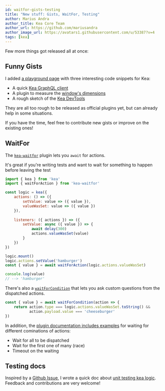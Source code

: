 ```yaml
---
id: waitfor-gists-testing
title: "New stuff: Gists, WaitFor, Testing"
author: Marius Andra
author_title: Kea Core Team
author_url: https://github.com/mariusandra
author_image_url: https://avatars1.githubusercontent.com/u/53387?v=4
tags: [kea]
---
```


Few more things got released all at once:

## Funny Gists

I added [a playground page](/docs/playground/gists) with three interesting
code snippets for Kea:

- A quick [Kea GraphQL client](/docs/playground/gists#kea-graphql)
- A plugin to measure the [window's dimensions](/docs/playground/gists#kea-dimensions)
- A rough sketch of the [Kea DevTools](/docs/playground/gists#kea-devtools)

They are all too rough to be released as official plugins yet, but can already help
in some situations. 

If you have the time, feel free to contribute new gists or improve on the existing ones!

## WaitFor

The [`kea-waitfor`](/docs/plugins/waitfor) plugin lets you `await` for actions.

It's great if you're writing tests and want to wait for something to happen
before leaving the test

```javascript
import { kea } from 'kea'
import { waitForAction } from 'kea-waitfor'

const logic = kea({
    actions: () => ({
        setValue: value => ({ value }),
        valueWasSet: value => ({ value })
    }),
    
    listeners: ({ actions }) => ({
        setValue: async ({ value }) => {
            await delay(300)
            actions.valueWasSet(value)
        }
    })
})

logic.mount()
logic.actions.setValue('hamburger')
const { value } = await waitForAction(logic.actions.valueWasSet)

console.log(value) 
// --> 'hamburger'
```

There's also a [`waitForCondition`](/docs/plugins/waitfor#waitforcondition) that lets you ask custom questions from the dispatched
actions.

```javascript
const { value } = await waitForCondition(action => {
    return action.type === logic.actions.valueWasSet.toString() && 
           action.payload.value === 'cheeseburger'
})
```

In addition, the [plugin documentation includes examples](/docs/plugins/waitfor#wait-for-many-events) for waiting for different cominations of actions:
- Wait for all to be dispatched
- Wait for the first one of many (race)
- Timeout on the waiting

## Testing docs

Inspired by a [Github Issue](https://github.com/keajs/kea/issues/107), I wrote
a quick doc about [unit testing kea logic](/docs/guide/testing). Feedback and contributions are very welcome! 
